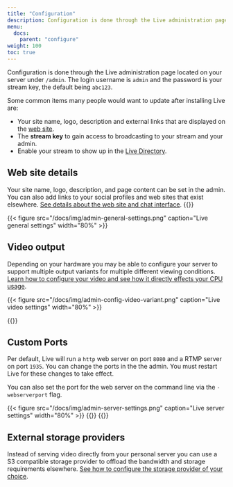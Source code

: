 ```yaml
---
title: "Configuration"
description: Configuration is done through the Live administration page. Learn what you have control over and what customizations can be made.
menu:
  docs:
    parent: "configure"
weight: 100
toc: true
---
```


Configuration is done through the Live administration page located on your server under `/admin`. The login username is `admin` and the password is your stream key, the default being `abc123`.

Some common items many people would want to update after installing Live are:

- Your site name, logo, description and external links that are displayed on the [web site](/docs/website).
- The **stream key** to gain access to broadcasting to your stream and your admin.
- Enable your stream to show up in the [Live Directory](/docs/directory).

## Web site details

Your site name, logo, description, and page content can be set in the admin. You can also add links to your social profiles and web sites that exist elsewhere. [See details about the web site and chat interface](/docs/website).
{{<versionsupport feature="Changing page settings in the admin panel" version="0.0.6">}}

{{< figure src="/docs/img/admin-general-settings.png" caption="Live general settings" width="80%" >}}

## Video output

Depending on your hardware you may be able to configure your server to support multiple output variants for multiple different viewing conditions. [Learn how to configure your video and see how it directly effects your CPU usage](/docs/encoding).

{{< figure src="/docs/img/admin-config-video-variant.png" caption="Live video settings" width="80%" >}}

{{<versionsupport feature="Changing video settings in the admin panel" version="0.0.6">}}

## Custom Ports

Per default, Live will run a `http` web server on port `8080` and a RTMP server on port `1935`. You can change the ports in the the admin. You must restart Live for these changes to take effect.

You can also set the port for the web server on the command line via the `-webserverport` flag.

{{< figure src="/docs/img/admin-server-settings.png" caption="Live server settings" width="80%" >}}
{{<versionsupport feature="Custom Ports" version="0.0.4">}}
{{<versionsupport feature="Port settings in the admin panel" version="0.0.6">}}

## External storage providers

Instead of serving video directly from your personal server you can use a S3 compatible storage provider to offload the bandwidth and storage requirements elsewhere. [See how to configure the storage provider of your choice](/docs/storage).

